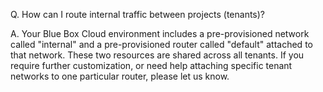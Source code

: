 Q. How can I route internal traffic between projects (tenants)?

A. Your Blue Box Cloud environment includes a pre-provisioned network called "internal" and a pre-provisioned router called "default" attached to that network. These two resources are shared across all tenants. If you require further customization, or need help attaching specific tenant networks to one particular router, please let us know. 
